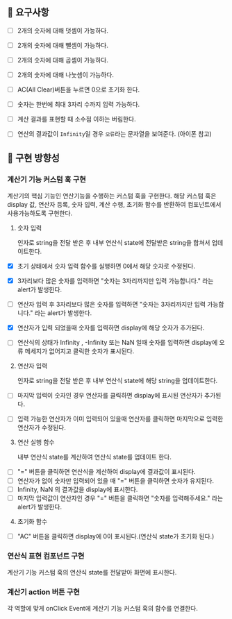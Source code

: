 ## 📌 요구사항

- [ ] 2개의 숫자에 대해 덧셈이 가능하다.
- [ ] 2개의 숫자에 대해 뺄셈이 가능하다.
- [ ] 2개의 숫자에 대해 곱셈이 가능하다.
- [ ] 2개의 숫자에 대해 나눗셈이 가능하다.
- [ ] AC(All Clear)버튼을 누르면 0으로 초기화 한다.
- [ ] 숫자는 한번에 최대 3자리 수까지 입력 가능하다.
- [ ] 계산 결과를 표현할 때 소수점 이하는 버림한다.
- [ ] 연산의 결과값이 `Infinity`일 경우 `오류`라는 문자열을 보여준다. (아이폰 참고)


## 📄 구현 방향성

### 계산기 기능 커스텀 훅 구현

계산기의 핵심 기능인 연산기능을 수행하는 커스텀 훅을 구현한다.
해당 커스텀 훅은 display 값, 연산자 등록, 숫자 입력, 계산 수행, 초기화 함수를 반환하여 컴포넌트에서 사용가능하도록 구현한다.

1. 숫자 입력

   인자로 string을 전달 받은 후 내부 연산식 state에 전달받은 string을 합쳐서 업데이트한다.

- [x] 초기 상태에서 숫자 입력 함수를 실행하면 0에서 해당 숫자로 수정된다.
- [x] 3자리보다 많은 숫자를 입력하면 "숫자는 3자리까지만 입력 가능합니다." 라는 alert가 발생한다.
- [ ] 연산자 입력 후 3자리보다 많은 숫자를 입력하면 "숫자는 3자리까지만 입력 가능합니다." 라는 alert가 발생한다.
- [x] 연산자가 입력 되었을때 숫자를 입력하면 display에 해당 숫자가 추가된다.
- [ ] 연산식의 상태가 Infinity , -Infinity 또는 NaN 일때 숫자를 입력하면 display에 오류 메세지가 없어지고 클릭한 숫자가 표시된다.


2. 연산자 입력

   인자로 string을 전달 받은 후 내부 연산식 state에 해당 string을 업데이트한다.

- [ ] 마지막 입력이 숫자인 경우 연산자를 클릭하면 display에 표시된 연산자가 추가된다.
- [ ] 입력 가능한 연산자가 이미 입력되어 있을때 연산자를 클릭하면 마지막으로 입력한 연산자가 수정된다.


3. 연산 실행 함수
   
   내부 연산식 state를 계산하여 연산식 state를 업데이트 한다.

- [ ] "=" 버튼을 클릭하면 연산식을 계산하여 display에 결과값이 표시된다.
- [ ] 연산자가 없이 숫자만 입력되어 있을 때 "=" 버튼을 클릭하면 숫자가 유지된다.
- [ ] Infinity, NaN 의 결과값을 display에 표시한다.
- [ ] 마지막 입력값이 연산자인 경우 "=" 버튼을 클릭하면 "숫자를 입력해주세요." 라는 alert가 발생한다.

4. 초기화 함수

- [ ] "AC" 버튼을 클릭하면 display에 0이 표시된다.(연산식 state가 초기화 된다.)


### 연산식 표현 컴포넌트 구현

계산기 기능 커스텀 훅의 연산식 state를 전달받아 화면에 표시한다.

### 계산기 action 버튼 구현

각 역할에 맞게 onClick Event에 계산기 기능 커스텀 훅의 함수를 연결한다.